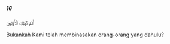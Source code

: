 ##### 16

<span class="ayah">أَلَمْ نُهْلِكِ ٱلْأَوَّلِينَ</span>

<span class="ayah_translation">Bukankah Kami telah membinasakan orang-orang yang dahulu?</span>
